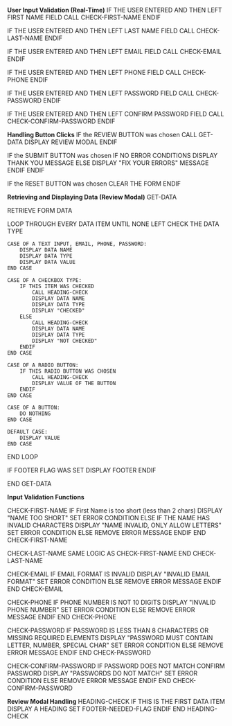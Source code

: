 **User Input Validation (Real-Time)**
IF THE USER ENTERED AND THEN LEFT FIRST NAME FIELD
    CALL CHECK-FIRST-NAME
ENDIF

IF THE USER ENTERED AND THEN LEFT LAST NAME FIELD
    CALL CHECK-LAST-NAME
ENDIF

IF THE USER ENTERED AND THEN LEFT EMAIL FIELD
    CALL CHECK-EMAIL
ENDIF

IF THE USER ENTERED AND THEN LEFT PHONE FIELD
    CALL CHECK-PHONE
ENDIF

IF THE USER ENTERED AND THEN LEFT PASSWORD FIELD
    CALL CHECK-PASSWORD
ENDIF

IF THE USER ENTERED AND THEN LEFT CONFIRM PASSWORD FIELD
    CALL CHECK-CONFIRM-PASSWORD
ENDIF

**Handling Button Clicks**
IF the REVIEW BUTTON was chosen
    CALL GET-DATA
    DISPLAY REVIEW MODAL
ENDIF

IF the SUBMIT BUTTON was chosen
    IF NO ERROR CONDITIONS
        DISPLAY THANK YOU MESSAGE
    ELSE
        DISPLAY "FIX YOUR ERRORS" MESSAGE
    ENDIF
ENDIF

IF the RESET BUTTON was chosen
    CLEAR THE FORM
ENDIF


 **Retrieving and Displaying Data (Review Modal)**
 GET-DATA

RETRIEVE FORM DATA

LOOP THROUGH EVERY DATA ITEM UNTIL NONE LEFT
    CHECK THE DATA TYPE
    
    CASE OF A TEXT INPUT, EMAIL, PHONE, PASSWORD:
        DISPLAY DATA NAME
        DISPLAY DATA TYPE
        DISPLAY DATA VALUE
    END CASE
    
    CASE OF A CHECKBOX TYPE:
        IF THIS ITEM WAS CHECKED
            CALL HEADING-CHECK
            DISPLAY DATA NAME
            DISPLAY DATA TYPE
            DISPLAY "CHECKED"
        ELSE
            CALL HEADING-CHECK
            DISPLAY DATA NAME
            DISPLAY DATA TYPE
            DISPLAY "NOT CHECKED"
        ENDIF
    END CASE
    
    CASE OF A RADIO BUTTON:
        IF THIS RADIO BUTTON WAS CHOSEN
            CALL HEADING-CHECK
            DISPLAY VALUE OF THE BUTTON
        ENDIF
    END CASE

    CASE OF A BUTTON:
        DO NOTHING
    END CASE

    DEFAULT CASE:
        DISPLAY VALUE
    END CASE
END LOOP

IF FOOTER FLAG WAS SET
    DISPLAY FOOTER
ENDIF

END GET-DATA


 **Input Validation Functions**

CHECK-FIRST-NAME
    IF First Name is too short (less than 2 chars)
        DISPLAY "NAME TOO SHORT"
        SET ERROR CONDITION
    ELSE IF THE NAME HAS INVALID CHARACTERS
        DISPLAY "NAME INVALID, ONLY ALLOW LETTERS"
        SET ERROR CONDITION
    ELSE
        REMOVE ERROR MESSAGE
    ENDIF
END CHECK-FIRST-NAME

CHECK-LAST-NAME
    SAME LOGIC AS CHECK-FIRST-NAME
END CHECK-LAST-NAME

CHECK-EMAIL
    IF EMAIL FORMAT IS INVALID
        DISPLAY "INVALID EMAIL FORMAT"
        SET ERROR CONDITION
    ELSE
        REMOVE ERROR MESSAGE
    ENDIF
END CHECK-EMAIL

CHECK-PHONE
    IF PHONE NUMBER IS NOT 10 DIGITS
        DISPLAY "INVALID PHONE NUMBER"
        SET ERROR CONDITION
    ELSE
        REMOVE ERROR MESSAGE
    ENDIF
END CHECK-PHONE

CHECK-PASSWORD
    IF PASSWORD IS LESS THAN 8 CHARACTERS OR MISSING REQUIRED ELEMENTS
        DISPLAY "PASSWORD MUST CONTAIN LETTER, NUMBER, SPECIAL CHAR"
        SET ERROR CONDITION
    ELSE
        REMOVE ERROR MESSAGE
    ENDIF
END CHECK-PASSWORD

CHECK-CONFIRM-PASSWORD
    IF PASSWORD DOES NOT MATCH CONFIRM PASSWORD
        DISPLAY "PASSWORDS DO NOT MATCH"
        SET ERROR CONDITION
    ELSE
        REMOVE ERROR MESSAGE
    ENDIF
END CHECK-CONFIRM-PASSWORD

 **Review Modal Handling**
HEADING-CHECK
    IF THIS IS THE FIRST DATA ITEM
        DISPLAY A HEADING
        SET FOOTER-NEEDED-FLAG
    ENDIF
END HEADING-CHECK
